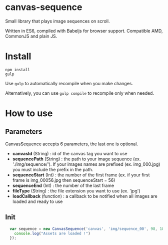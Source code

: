 # canvas-sequence
Small library that plays image sequences on scroll.

Written in ES6, compiled with Babeljs for browser support. Compatible AMD, CommonJS and plain JS.

# Install
```
npm install
gulp
```

Use `gulp` to automatically recompile when you make changes.

Alternatively, you can use `gulp compile` to recompile only when needed.

# How to use

## Parameters

CanvasSequence accepts 6 parameters, the last one is optional.
- **canvasId** (String) : id of the canvas tag you want to use 
- **sequencePath** (String) : the path to your image sequence (ex. './img/sequence/').
If your images names are prefixed (ex. img_000.jpg) you must include the prefix in the path.
- **sequenceStart** (Int) : the number of the first frame (ex. if your first frame is img_00056.jpg then sequenceStart = 56)
- **sequenceEnd** (Int) : the number of the last frame
- **fileType** (String) : the file extension you want to use (ex. 'jpg')
- **loadCallback** (function) : a callback to be notified when all images are loaded and ready to use

## Init

```javascript
  var sequence = new CanvasSequence('canvas', 'img/sequence_00', 98, 180, '.jpg', function() {
    console.log("Assets are loaded !")
  });
```
